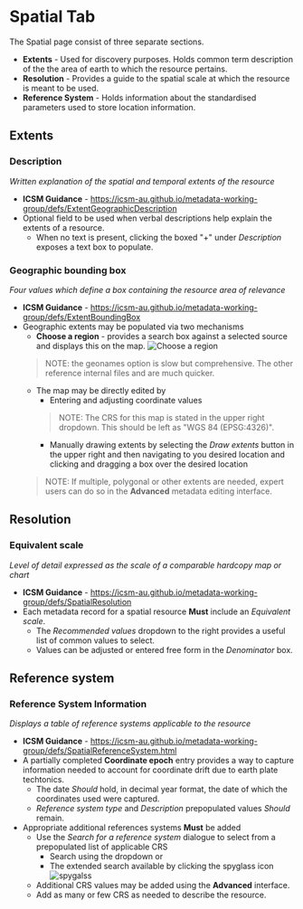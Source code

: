 # Spatial Tab
The Spatial page consist of three separate sections.
* **Extents** - Used for discovery purposes. Holds common term description of the the area of earth to which the resource pertains. 
* **Resolution** - Provides a guide to the spatial scale at which the resource is meant to be used.
* **Reference System** - Holds information about the standardised parameters used to store location information.

## Extents

### Description
_Written explanation of the spatial and temporal extents of the resource_
* **ICSM Guidance** - https://icsm-au.github.io/metadata-working-group/defs/ExtentGeographicDescription
* Optional field to be used when verbal descriptions help explain the extents of a resource.
    * When no text is present, clicking the boxed "+" under _Description_ exposes a text box to populate.

### Geographic bounding box
_Four values which define a box containing the resource area of relevance_
* **ICSM Guidance** - https://icsm-au.github.io/metadata-working-group/defs/ExtentBoundingBox
* Geographic extents may be populated via two mechanisms
    * **Choose a region** - provides a search box against a selected source and displays this on the map. ![Choose a region](/image/chooseRegion.png)
    >NOTE: the geonames option is slow but comprehensive. The other reference internal files and are much quicker.
    * The map may be directly edited by 
        * Entering and adjusting coordinate values
        >NOTE: The CRS for this map is stated in the upper right dropdown. This should be left as "WGS 84 (EPSG:4326)".
        * Manually drawing extents by selecting the _Draw extents_ button in the upper right and then navigating to you desired location and clicking and dragging a box over the desired location
    >NOTE: If multiple, polygonal or other extents are needed, expert users can do so in the **Advanced** metadata editing interface.

## Resolution

### Equivalent scale
_Level of detail expressed as the scale of a comparable hardcopy map or chart_
* **ICSM Guidance** - https://icsm-au.github.io/metadata-working-group/defs/SpatialResolution
* Each metadata record for a spatial resource **Must** include an _Equivalent scale_.
    * The _Recommended values_ dropdown to the right provides a useful list of common values to select.
    * Values can be adjusted or entered free form in the _Denominator_ box.

## Reference system

### Reference System Information
_Displays a table of reference systems applicable to the resource_
* **ICSM Guidance** - https://icsm-au.github.io/metadata-working-group/defs/SpatialReferenceSystem.html
* A partially completed **Coordinate epoch** entry provides a way to capture information needed to account for coordinate drift due to earth plate techtonics.
    * The date _Should_ hold, in decimal year format, the date of which the coordinates used were captured.
    * _Reference system type_ and _Description_ prepopulated values _Should_ remain.
* Appropriate additional references systems **Must** be added
    * Use the _Search for a reference system_ dialogue to select from a prepopulated list of applicable CRS
        * Search using the dropdown or
        * The extended search available by clicking the spyglass icon ![spygalss](/image/spyglass.png)
    * Additional CRS values may be added using the **Advanced** interface.
    * Add as many or few CRS as needed to describe the resource.
